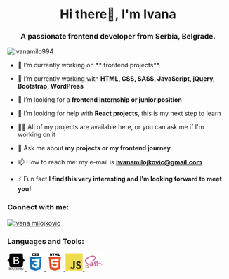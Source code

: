 <h1 align="center">Hi there👋, I'm Ivana</h1>
<h3 align="center">A passionate frontend developer from Serbia, Belgrade.</h3>

<p align="left"> <img src="https://komarev.com/ghpvc/?username=ivanamilo994&label=Profile%20views&color=0e75b6&style=flat" alt="ivanamilo994" /> </p>

- 🔭 I’m currently working on ** frontend projects**

- 🌱 I’m currently working with **HTML, CSS, SASS, JavaScript, jQuery, Bootstrap, WordPress**

- 👯 I’m looking for a **frontend internship or junior position**

- 🤝 I’m looking for help with **React projects**, this is my next step to learn

- 👨‍💻 All of my projects are available here, or you can ask me if I'm working on it

- 💬 Ask me about **my projects or my frontend journey**

- 📫 How to reach me: my e-mail is **iwanamilojkovic@gmail.com**

- ⚡ Fun fact **I find this very interesting and I'm looking forward to meet you!**

<h3 align="left">Connect with me:</h3>
<p align="left">
<a href="https://linkedin.com/in/ivana milojkovic" target="blank"><img align="center" src="https://raw.githubusercontent.com/rahuldkjain/github-profile-readme-generator/master/src/images/icons/Social/linked-in-alt.svg" alt="ivana milojkovic" height="30" width="40" /></a>
</p>

<h3 align="left">Languages and Tools:</h3>
<p align="left"> <a href="https://getbootstrap.com" target="_blank" rel="noreferrer"> <img src="https://raw.githubusercontent.com/devicons/devicon/master/icons/bootstrap/bootstrap-plain-wordmark.svg" alt="bootstrap" width="40" height="40"/> </a> <a href="https://www.w3schools.com/css/" target="_blank" rel="noreferrer"> <img src="https://raw.githubusercontent.com/devicons/devicon/master/icons/css3/css3-original-wordmark.svg" alt="css3" width="40" height="40"/> </a> <a href="https://www.w3.org/html/" target="_blank" rel="noreferrer"> <img src="https://raw.githubusercontent.com/devicons/devicon/master/icons/html5/html5-original-wordmark.svg" alt="html5" width="40" height="40"/> </a> <a href="https://developer.mozilla.org/en-US/docs/Web/JavaScript" target="_blank" rel="noreferrer"> <img src="https://raw.githubusercontent.com/devicons/devicon/master/icons/javascript/javascript-original.svg" alt="javascript" width="40" height="40"/> </a> <a href="https://sass-lang.com" target="_blank" rel="noreferrer"> <img src="https://raw.githubusercontent.com/devicons/devicon/master/icons/sass/sass-original.svg" alt="sass" width="40" height="40"/> </a> </p>
